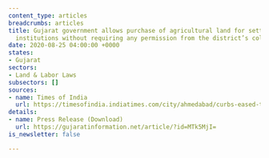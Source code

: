 ```yaml
---
content_type: articles
breadcrumbs: articles
title: Gujarat government allows purchase of agricultural land for setting up educational
  institutions without requiring any permission from the district’s collector
date: 2020-08-25 04:00:00 +0000
states:
- Gujarat
sectors:
- Land & Labor Laws
subsectors: []
sources:
- name: Times of India
  url: https://timesofindia.indiatimes.com/city/ahmedabad/curbs-eased-to-buy-agricultural-land-for-setting-up-education-institutions/articleshow/77665840.cms
details:
- name: Press Release (Download)
  url: https://gujaratinformation.net/article/?id=MTk5MjI=
is_newsletter: false

---
```

